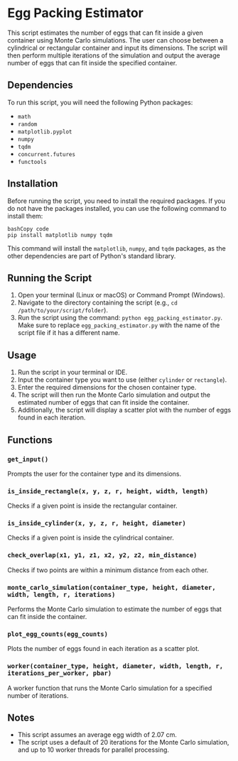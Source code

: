 # Egg Packing Estimator

This script estimates the number of eggs that can fit inside a given container using Monte Carlo simulations. The user can choose between a cylindrical or rectangular container and input its dimensions. The script will then perform multiple iterations of the simulation and output the average number of eggs that can fit inside the specified container.

## Dependencies

To run this script, you will need the following Python packages:

- `math`
- `random`
- `matplotlib.pyplot`
- `numpy`
- `tqdm`
- `concurrent.futures`
- `functools`



## Installation

Before running the script, you need to install the required packages. If you do not have the packages installed, you can use the following command to install them:

```
bashCopy code
pip install matplotlib numpy tqdm
```

This command will install the `matplotlib`, `numpy`, and `tqdm` packages, as the other dependencies are part of Python's standard library.

## Running the Script

1. Open your terminal (Linux or macOS) or Command Prompt (Windows).
2. Navigate to the directory containing the script (e.g., `cd /path/to/your/script/folder`).
3. Run the script using the command: `python egg_packing_estimator.py`. Make sure to replace `egg_packing_estimator.py` with the name of the script file if it has a different name.

## Usage

1. Run the script in your terminal or IDE.
2. Input the container type you want to use (either `cylinder` or `rectangle`).
3. Enter the required dimensions for the chosen container type.
4. The script will then run the Monte Carlo simulation and output the estimated number of eggs that can fit inside the container.
5. Additionally, the script will display a scatter plot with the number of eggs found in each iteration.

## Functions

### `get_input()`

Prompts the user for the container type and its dimensions.

### `is_inside_rectangle(x, y, z, r, height, width, length)`

Checks if a given point is inside the rectangular container.

### `is_inside_cylinder(x, y, z, r, height, diameter)`

Checks if a given point is inside the cylindrical container.

### `check_overlap(x1, y1, z1, x2, y2, z2, min_distance)`

Checks if two points are within a minimum distance from each other.

### `monte_carlo_simulation(container_type, height, diameter, width, length, r, iterations)`

Performs the Monte Carlo simulation to estimate the number of eggs that can fit inside the container.

### `plot_egg_counts(egg_counts)`

Plots the number of eggs found in each iteration as a scatter plot.

### `worker(container_type, height, diameter, width, length, r, iterations_per_worker, pbar)`

A worker function that runs the Monte Carlo simulation for a specified number of iterations.

## Notes

- This script assumes an average egg width of 2.07 cm.
- The script uses a default of 20 iterations for the Monte Carlo simulation, and up to 10 worker threads for parallel processing.
